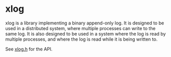 xlog
====

xlog is a library implementing a binary append-only log. It is designed to be used in a distributed system, where multiple processes can write to the same log. It is also designed to be used in a system where the log is read by multiple processes, and where the log is read while it is being written to.

See [xlog.h](xlog.h) for the API.
